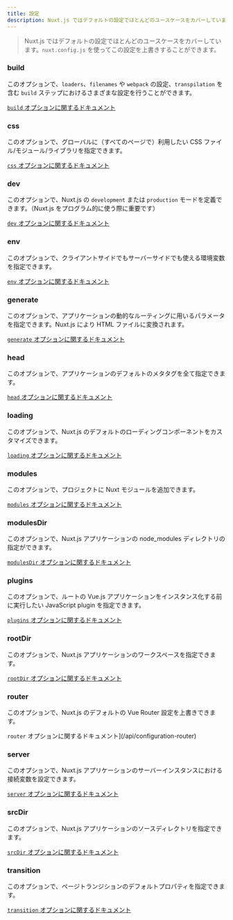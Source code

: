 ```yaml
---
title: 設定
description: Nuxt.js ではデフォルトの設定でほとんどのユースケースをカバーしています。`nuxt.config.js` を使ってこの設定を上書きすることができます。
---
```


>  Nuxt.js ではデフォルトの設定でほとんどのユースケースをカバーしています。`nuxt.config.js` を使ってこの設定を上書きすることができます。

### build

このオプションで、`loaders`、`filenames` や `webpack` の設定、`transpilation` を含む `build` ステップにおけるさまざまな設定を行うことができます。

[`build` オプションに関するドキュメント](/api/configuration-build)

### css

このオプションで、グローバルに（すべてのページで）利用したい CSS ファイル/モジュール/ライブラリを指定できます。

[`css` オプションに関するドキュメント](/api/configuration-css)

### dev

このオプションで、Nuxt.js の `development` または `production` モードを定義できます。（Nuxt.js をプログラム的に使う際に重要です）

[`dev` オプションに関するドキュメント](/api/configuration-dev)

### env

このオプションで、クライアントサイドでもサーバーサイドでも使える環境変数を指定できます。

[`env` オプションに関するドキュメント](/api/configuration-env)

### generate

このオプションで、アプリケーションの動的なルーティングに用いるパラメータを指定できます。Nuxt.js により HTML ファイルに変換されます。

[`generate` オプションに関するドキュメント](/api/configuration-generate)

### head

このオプションで、アプリケーションのデフォルトのメタタグを全て指定できます。

[`head` オプションに関するドキュメント](/api/configuration-head)

### loading

このオプションで、Nuxt.js のデフォルトのローディングコンポーネントをカスタマイズできます。

[`loading` オプションに関するドキュメント](/api/configuration-loading)

### modules

このオプションで、プロジェクトに Nuxt モジュールを追加できます。

[`modules` オプションに関するドキュメント](/api/configuration-modules)

### modulesDir

このオプションで、Nuxt.js アプリケーションの node_modules ディレクトリの指定ができます。

[`modulesDir` オプションに関するドキュメント](/api/configuration-modulesdir)


### plugins

このオプションで、ルートの Vue.js アプリケーションをインスタンス化する前に実行したい JavaScript plugin を指定できます。

[`plugins` オプションに関するドキュメント](/api/configuration-plugins)

### rootDir

このオプションで、Nuxt.js アプリケーションのワークスペースを指定できます。

[`rootDir` オプションに関するドキュメント](/api/configuration-rootdir)

### router

このオプションで、Nuxt.js のデフォルトの Vue Router 設定を上書きできます。

`router` オプションに関するドキュメント](/api/configuration-router)

### server

このオプションで、Nuxt.js アプリケーションのサーバーインスタンスにおける接続変数を設定できます。

[`server` オプションに関するドキュメント](/api/configuration-server)

### srcDir

このオプションで、Nuxt.js アプリケーションのソースディレクトリを指定できます。

[`srcDir` オプションに関するドキュメント](/api/configuration-srcdir)

### transition

このオプションで、ページトランジションのデフォルトプロパティを指定できます。

[`transition` オプションに関するドキュメント](/api/configuration-transition)
